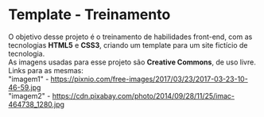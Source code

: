# Template - Treinamento
O objetivo desse projeto é o treinamento de habilidades front-end, com as tecnologias **HTML5** e **CSS3**, criando um template para um site fictício de tecnologia.  
As imagens usadas para esse projeto são **Creative Commons**, de uso livre.  
Links para as mesmas:  
"imagem1" - https://pixnio.com/free-images/2017/03/23/2017-03-23-10-46-59.jpg  
"imagem2" - https://cdn.pixabay.com/photo/2014/09/28/11/25/imac-464738_1280.jpg
